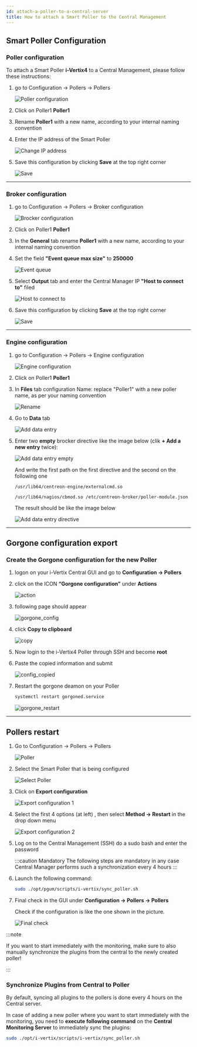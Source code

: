 ```yaml
---
id: attach-a-poller-to-a-central-server
title: How to attach a Smart Poller to the Central Management
---
```


## Smart Poller Configuration

### Poller configuration

To attach a Smart Poller **i-Vertix4** to a Central Management, please follow these instructions:

1. go to Configuration -> Pollers -> Pollers

    ![Poller configuration](../../assets/configuring-smart-poller/poller-attach-1.png)

2. Click on Poller1 **Poller1**

3. Rename **Poller1** with a new name, according to your internal naming convention

4. Enter the IP address of the Smart Poller

    ![Change IP address](../../assets/configuring-smart-poller/poller-attach-2.png)

5. Save this configuration by clicking **Save** at the top right corner

    ![Save](../../assets/configuring-smart-poller/save.png)

---

### Broker configuration

1. go to Configuration -> Pollers -> Broker configuration

    ![Brocker configuration](../../assets/configuring-smart-poller/poller-attach-3.png)

2. Click on Poller1 **Poller1**

3. In the **General** tab rename **Poller1** with a new name, according to your internal naming convention

4. Set the field **"Event queue max size"** to **250000**

    ![Event queue](../../assets/configuring-smart-poller/poller-attach-4.png)

5. Select **Output** tab and enter the Central Manager IP **"Host to connect to"** filed

    ![Host to connect to](../../assets/configuring-smart-poller/poller-attach-5.png)

6. Save this configuration by clicking **Save** at the top right corner

    ![Save](../../assets/configuring-smart-poller/save.png)

---

### Engine configuration

1. go to Configuration -> Pollers -> Engine configuration

    ![Engine configuration](../../assets/configuring-smart-poller/poller-attach-6.png)

2. Click on Poller1 **Poller1**

3. In **Files** tab configuration Name: replace "Poller1" with a new poller name, as per your naming convention

    ![Rename](../../assets/configuring-smart-poller/poller-attach-7.png)

4. Go to **Data** tab

    ![Add data entry](../../assets/configuring-smart-poller/poller-attach-8.png)

5. Enter two **empty** brocker directive like the image below (clik **+ Add a new entry** twice):

    ![Add data entry empty](../../assets/configuring-smart-poller/poller-attach-9.png)

    And write the first path on the first directive and the second on the following one

    ```text
    /usr/lib64/centreon-engine/externalcmd.so
    ```

    ```text
    /usr/lib64/nagios/cbmod.so /etc/centreon-broker/poller-module.json
    ```

    The result should be like the image below

    ![Add data entry directive](../../assets/configuring-smart-poller/poller-attach-10.png)

---

## Gorgone configuration export

### Create the Gorgone configuration for the new Poller

1. logon on your i-Vertix Central GUI and go to **Configuration -> Pollers**

2. click on the ICON **“Gorgone configuration”** under **Actions**

    ![action](../../assets/configuring-smart-poller/action.png)

3. following page should appear

    ![gorgone_config](../../assets/configuring-smart-poller/gorgone_config.png)

4. click **Copy to clipboard**

    ![copy](../../assets/configuring-smart-poller/copy2clipboard.png)

5. Now login to the i-Vertix4 Poller through SSH and become **root**

6. Paste the copied information and submit

    ![config_copied](../../assets/configuring-smart-poller/config_copied.png)

7. Restart the gorgone deamon on your Poller

    ```bash
    systemctl restart gorgoned.service
    ```

    ![gorgone_restart](../../assets/configuring-smart-poller/gorgone_restart.png)

---

## Pollers restart

1. Go to Configuration -> Pollers -> Pollers

    ![Poller](../../assets/configuring-smart-poller/poller-attach-1.png)

2. Select the Smart Poller that is being configured

    ![Select Poller](../../assets/configuring-smart-poller/poller-attach-11.png)

3. Click on **Export configuration**

    ![Export configuration 1](../../assets/configuring-smart-poller/poller-attach-12.png)

4. Select the first 4 options (at left) , then select **Method -> Restart** in the drop down menu

    ![Export configuration 2](../../assets/configuring-smart-poller/poller-attach-13.png)

5. Log on to the Central Management (SSH) do a sudo bash and enter the password

    :::caution Mandatory
    The following steps are mandatory in any case Central Manager performs such a synchronization every 4 hours
    :::

6. Launch the following command:

    ```bash
    sudo ./opt/pgum/scripts/i-vertix/sync_poller.sh
    ```

7. Final check in the GUI under **Configuration -> Pollers -> Pollers**

    Check if the configuration is like the one shown in the picture.

    ![Final check](../../assets/configuring-smart-poller/poller-attach-14.png)

:::note

If you want to start immediately with the monitoring, make sure to also manually synchronize the plugins from the central to the newly created poller!

:::

### Synchronize Plugins from Central to Poller

By default, syncing all plugins to the pollers is done every 4 hours on the Central server.

In case of adding a new poller where you want to start immediately with the monitoring,
you need to **execute following command** on the **Central Monitoring Server** to immediately sync the plugins:

```bash
sudo ./opt/i-vertix/scripts/i-vertix/sync_poller.sh
```
